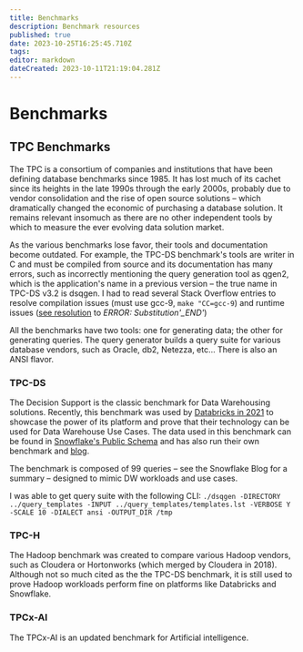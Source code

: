 ```yaml
---
title: Benchmarks
description: Benchmark resources
published: true
date: 2023-10-25T16:25:45.710Z
tags: 
editor: markdown
dateCreated: 2023-10-11T21:19:04.281Z
---
```


# Benchmarks
## TPC Benchmarks

The TPC is a consortium of companies and institutions that have been defining database benchmarks since 1985.  It has lost much of its cachet since its heights in the late 1990s through the early 2000s, probably due to vendor consolidation and the rise of open source solutions – which dramatically changed the economic of purchasing a database solution.  It remains relevant insomuch as there are no other independent tools by which to measure the ever evolving data solution market.

As the various benchmarks lose favor, their tools and documentation become outdated.  For example, the TPC-DS benchmark's tools are writer in C and must be compiled from source and its documentation has many errors, such as incorrectly mentioning the query generation tool as qgen2, which is the application's name in a previous version – the true name in TPC-DS v3.2 is dsqgen.  I had to read several Stack Overflow entries to resolve compilation issues (must use gcc-9, `make "CC=gcc-9`) and runtime issues ([see resolution](https://dba.stackexchange.com/questions/36938/how-to-generate-tpc-ds-query-for-sql-server-from-templates/97926#97926) to *ERROR: Substitution'_END'*)

All the benchmarks have two tools: one for generating data; the other  for generating queries.  The query generator builds a query suite for various database vendors, such as Oracle, db2, Netezza, etc...  There is also an ANSI flavor.

### TPC-DS

The Decision Support is the classic benchmark for Data Warehousing solutions.  Recently, this benchmark was used by [Databricks in 2021](https://www.databricks.com/blog/2021/11/02/databricks-sets-official-data-warehousing-performance-record.html) to showcase the power of its platform and prove that their technology can be used for Data Warehouse Use Cases.  The data used in this benchmark can be found in [Snowflake's Public Schema](https://docs.snowflake.com/en/user-guide/sample-data-tpcds) and has also run their own benchmark and [blog](https://www.snowflake.com/blog/industry-benchmarks-and-competing-with-integrity/).

The benchmark is composed of 99 queries – see the Snowflake Blog for a summary – designed to mimic DW workloads and use cases.

I was able to get query suite with the following CLI: `./dsqgen -DIRECTORY ../query_templates -INPUT ../query_templates/templates.lst -VERBOSE Y -SCALE 10 -DIALECT ansi -OUTPUT_DIR /tmp`

### TPC-H

The Hadoop benchmark was created to compare various Hadoop vendors, such as Cloudera or Hortonworks (which merged by Cloudera in 2018).  Although not so much cited as the the TPC-DS benchmark, it is still used to prove Hadoop workloads perform fine on platforms like Databricks and Snowflake.

### TPCx-AI

The TPCx-AI is an updated benchmark for Artificial intelligence.  